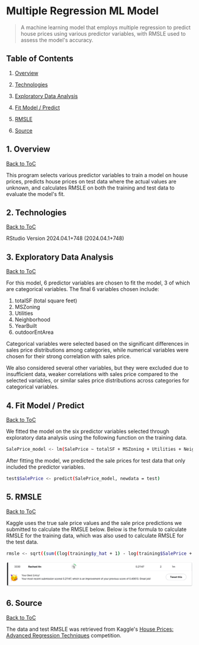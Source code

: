# Multiple Regression ML Model

> A machine learning model that employs multiple regression to predict house prices using various predictor variables, with RMSLE used to assess the model's accuracy.

<a name="toc"/></a>
## Table of Contents

1. [Overview](#overview)

2. [Technologies](#technologies)

3. [Exploratory Data Analysis](#analysis)

4. [Fit Model / Predict](#fit)

5. [RMSLE](#rmsle)

6. [Source](#source)

<a name="overview"/></a>
## 1. Overview
[Back to ToC](#toc)

This program selects various predictor variables to train a model on house prices, predicts house prices on test data where the actual values are unknown, and calculates RMSLE on both the training and test data to evaluate the model's fit.

<a name="technologies"/></a>
## 2. Technologies
[Back to ToC](#toc)

RStudio Version 2024.04.1+748 (2024.04.1+748)

<a name="analysis"/></a>
## 3. Exploratory Data Analysis
[Back to ToC](#toc)

For this model, 6 predictor variables are chosen to fit the model, 3 of which are categorical variables. The final 6 variables chosen include:

1. totalSF (total square feet)
2. MSZoning
3. Utilities
4. Neighborhood
5. YearBuilt
6. outdoorEntArea

Categorical variables were selected based on the significant differences in sales price distributions among categories, while numerical variables were chosen for their strong correlation with sales price. 

We also considered several other variables, but they were excluded due to insufficient data, weaker correlations with sales price compared to the selected variables, or similar sales price distributions across categories for categorical variables.

<a name="fit"/></a>
## 4. Fit Model / Predict
[Back to ToC](#toc)

We fitted the model on the six predictor variables selected through exploratory data analysis using the following function on the training data.

```bash
SalePrice_model <- lm(SalePrice ~ totalSF + MSZoning + Utilities + Neighborhood + YearBuilt + outdoorEntArea, data = training)
```

After fitting the model, we predicted the sale prices for test data that only included the predictor variables.

```bash
test$SalePrice <- predict(SalePrice_model, newdata = test)
```

<a name="rmsle"/></a>
## 5. RMSLE
[Back to ToC](#toc)

Kaggle uses the true sale price values and the sale price predictions we submitted to calculate the RMSLE below. Below is the formula to calculate RMSLE for the training data, which was also used to calculate RMSLE for the test data. 

```bash
rmsle <- sqrt((sum((log(training$y_hat + 1) - log(training$SalePrice + 1))^2))/(nrow(training)))
```

![Kaggle Test RMSLE](images/score_screenshot.png)

<a name="source"/></a>
## 6. Source
[Back to ToC](#toc)

The data and test RMSLE was retrieved from Kaggle's [House Prices: Advanced Regression Techniques](https://www.kaggle.com/c/house-prices-advanced-regression-techniques/) competition.
